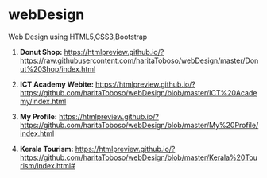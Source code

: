 # webDesign
Web Design using HTML5,CSS3,Bootstrap

1. **Donut Shop:** 
   https://htmlpreview.github.io/?https://raw.githubusercontent.com/haritaToboso/webDesign/master/Donut%20Shop/index.html 
   
2. **ICT Academy Webite:**
   https://htmlpreview.github.io/?https://github.com/haritaToboso/webDesign/blob/master/ICT%20Academy/index.html
   
3.  **My Profile:**
   https://htmlpreview.github.io/?https://github.com/haritaToboso/webDesign/blob/master/My%20Profile/index.html
   
4.  **Kerala Tourism:**
    https://htmlpreview.github.io/?https://github.com/haritaToboso/webDesign/blob/master/Kerala%20Tourism/index.html#
